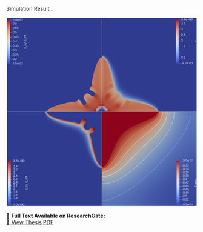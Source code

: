 Simulation Result :



![](1.png)





📘 **Full Text Available on ResearchGate:**  
[🔗 View Thesis PDF](https://www.researchgate.net/publication/378782785_DEVELOPING_A_COUPLED_MICROSTRUCTURE_FLUID_FLOW_MODEL_FOR_SOLIDIFICATION_IN_ADDITIVE_MANUFACTURING)
